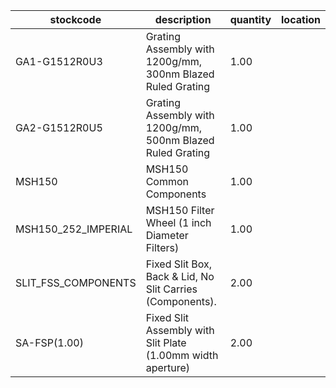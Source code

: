 |stockcode|description|quantity|location|
|---------|-----------|--------|--------|
|GA1-G1512R0U3|Grating Assembly with 1200g/mm, 300nm Blazed Ruled Grating|1.00||
|GA2-G1512R0U5|Grating Assembly with 1200g/mm, 500nm Blazed Ruled Grating|1.00||
|MSH150|MSH150 Common Components|1.00||
|MSH150_252_IMPERIAL|MSH150 Filter Wheel (1 inch Diameter Filters)|1.00||
|SLIT_FSS_COMPONENTS|Fixed Slit Box, Back & Lid, No Slit Carries (Components).|2.00||
|SA-FSP(1.00)|Fixed Slit Assembly with Slit Plate (1.00mm width aperture)|2.00||
